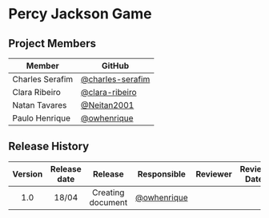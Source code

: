 # Percy Jackson Game

<!-- For full documentation visit [mkdocs.org](https://www.mkdocs.org).

## Commands

* `mkdocs new [dir-name]` - Create a new project.
* `mkdocs serve` - Start the live-reloading docs server.
* `mkdocs build` - Build the documentation site.
* `mkdocs -h` - Print help message and exit.

## Code
```
    testing code font
```

## Project layout

    mkdocs.yml    # The configuration file.
    docs/
        index.md  # The documentation homepage.
        ...       # Other markdown pages, images and other files. -->


## Project Members

| Member         | GitHub                                                | 
| -------------- | ----------------------------------------------------- |
| Charles Serafim| [@charles-serafim](https://github.com/charles-serafim)|
| Clara Ribeiro  | [@clara-ribeiro](https://github.com/clara-ribeiro)    |
| Natan Tavares  | [@Neitan2001](https://github.com/Neitan2001)          |
| Paulo Henrique | [@owhenrique](https://github.com/owhenrique)          |

## Release History

|  Version  | Release date | Release | Responsible | Reviewer | Review Date |
| :---: | :---: | :---: | :---: | :---: | :---: |
| 1.0 | 18/04 | Creating document | [@owhenrique](https://github.com/owhenrique) |  |  |
